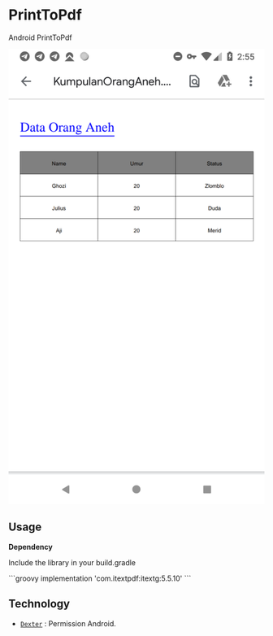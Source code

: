 # PrintToPdf
Android PrintToPdf

![alt text](https://github.com/ghozimahdi/PrintToPdf/blob/master/ss/device-2020-08-07-145551.png)

## Usage

<b>Dependency</b>
<p>Include the library in your build.gradle</p>
```groovy
implementation 'com.itextpdf:itextg:5.5.10'
```

## Technology
- [`Dexter`](#dexter) : Permission Android.